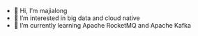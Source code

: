 - 👋 Hi, I’m majialong
- 👀 I’m interested in big data and cloud native
- 🌱 I’m currently learning Apache RocketMQ and Apache Kafka

<!---
majialoong/majialoong is a ✨ special ✨ repository because its `README.md` (this file) appears on your GitHub profile.
You can click the Preview link to take a look at your changes.
--->
